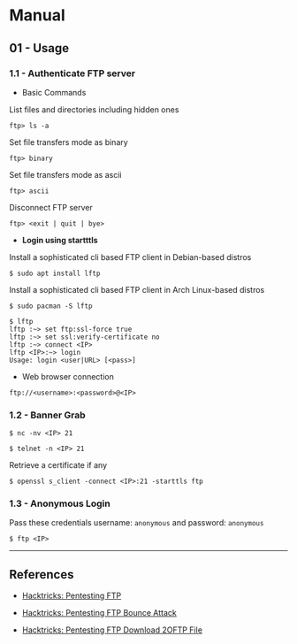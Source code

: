 # Manual

## 01 - Usage

### 1.1 - Authenticate FTP server

- Basic Commands

List files and directories including hidden ones

`ftp> ls -a`

Set file transfers mode as binary

`ftp> binary`

Set file transfers mode as ascii

`ftp> ascii`

Disconnect FTP server

`ftp> <exit | quit | bye>`

- **Login using startttls**

Install a sophisticated cli based FTP client in Debian-based distros

`$ sudo apt install lftp`

Install a sophisticated cli based FTP client in Arch Linux-based distros

`$ sudo pacman -S lftp`

```
$ lftp
lftp :~> set ftp:ssl-force true
lftp :~> set ssl:verify-certificate no
lftp :~> connect <IP>
lftp <IP>:~> login
Usage: login <user|URL> [<pass>]
```

- Web browser connection

`ftp://<username>:<password>@<IP>`

### 1.2 - Banner Grab

`$ nc -nv <IP> 21`

`$ telnet -n <IP> 21`

Retrieve a certificate if any

`$ openssl s_client -connect <IP>:21 -starttls ftp`

### 1.3 - Anonymous Login

Pass these credentials username: `anonymous` and password: `anonymous`

`$ ftp <IP>`

---
## References

- [Hacktricks: Pentesting FTP](https://book.hacktricks.xyz/pentesting/pentesting-ftp)

- [Hacktricks: Pentesting FTP Bounce Attack](https://book.hacktricks.xyz/pentesting/pentesting-ftp/ftp-bounce-attack)

- [Hacktricks: Pentesting FTP Download 2OFTP File](https://book.hacktricks.xyz/pentesting/pentesting-ftp/ftp-bounce-download-2oftp-file)